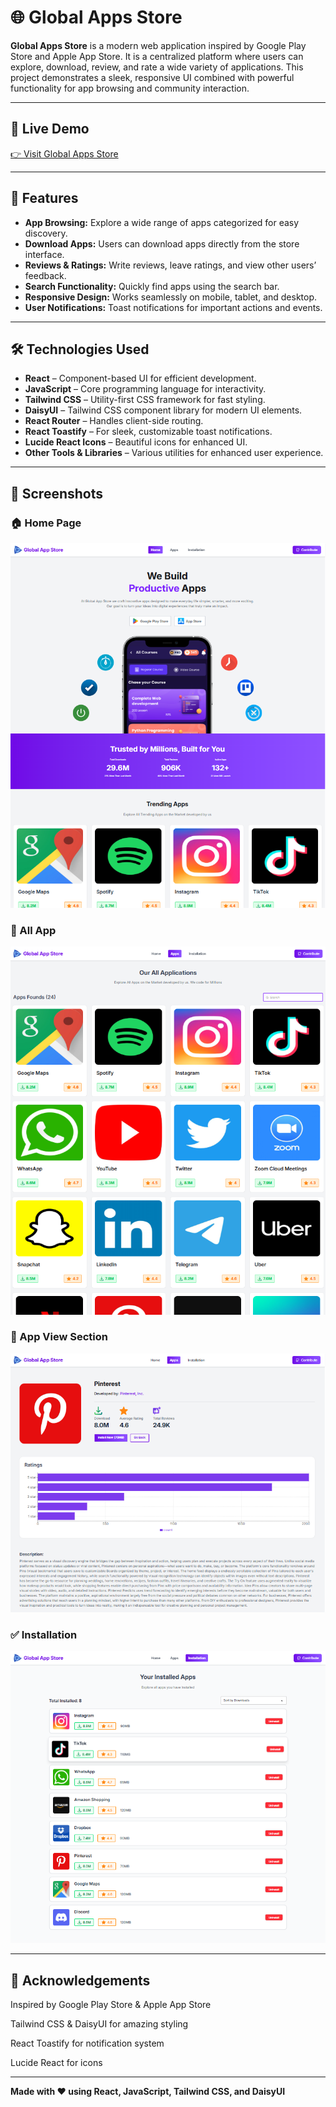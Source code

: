# 🌐 Global Apps Store

**Global Apps Store** is a modern web application inspired by Google Play Store and Apple App Store. It is a centralized platform where users can explore, download, review, and rate a wide variety of applications. This project demonstrates a sleek, responsive UI combined with powerful functionality for app browsing and community interaction.

---

## 🔗 Live Demo
[👉 Visit Global Apps Store](https://global-app-store-smr.netlify.app/)

---

## 🚀 Features

- **App Browsing:** Explore a wide range of apps categorized for easy discovery.  
- **Download Apps:** Users can download apps directly from the store interface.  
- **Reviews & Ratings:** Write reviews, leave ratings, and view other users’ feedback.  
- **Search Functionality:** Quickly find apps using the search bar.  
- **Responsive Design:** Works seamlessly on mobile, tablet, and desktop.  
- **User Notifications:** Toast notifications for important actions and events.  

---

## 🛠 Technologies Used

- **React** – Component-based UI for efficient development.  
- **JavaScript** – Core programming language for interactivity.  
- **Tailwind CSS** – Utility-first CSS framework for fast styling.  
- **DaisyUI** – Tailwind CSS component library for modern UI elements.  
- **React Router** – Handles client-side routing.  
- **React Toastify** – For sleek, customizable toast notifications.  
- **Lucide React Icons** – Beautiful icons for enhanced UI.  
- **Other Tools & Libraries** – Various utilities for enhanced user experience.

---

## 📸 Screenshots

### 🏠 Home Page
![Home Page](src/assets/screenshot/homePage.png)

### 📱 All App
![App Page](src/assets/screenshot/apps.png)

### 🌟 App View Section
![Review Section](src/assets/screenshot/appView.png)

### ✅ Installation 
![App Install Page](src/assets/screenshot/install.PNG)


---

## 🙌 Acknowledgements

Inspired by Google Play Store & Apple App Store

Tailwind CSS & DaisyUI for amazing styling

React Toastify for notification system

Lucide React for icons

---

**Made with ❤️ using React, JavaScript, Tailwind CSS, and DaisyUI**

